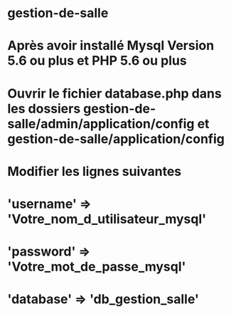 # gestion-de-salle
# Après avoir installé Mysql Version 5.6 ou plus et PHP 5.6 ou plus
# Ouvrir le fichier database.php dans les dossiers gestion-de-salle/admin/application/config et gestion-de-salle/application/config
# Modifier les lignes suivantes
# 'username' => 'Votre_nom_d_utilisateur_mysql'
# 'password' => 'Votre_mot_de_passe_mysql'
# 'database' => 'db_gestion_salle'

